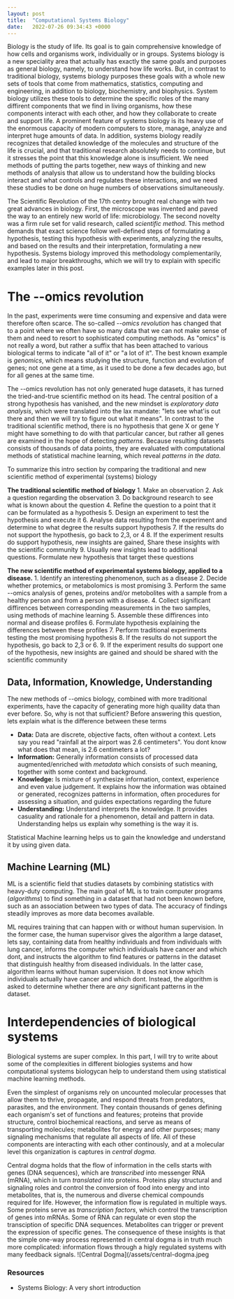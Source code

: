 ```yaml
---
layout: post
title:  "Computational Systems Biology"
date:   2022-07-26 09:34:43 +0000
---
```


Biology is the study of life. Its goal is to gain comprehensive knowledge of how cells and organisms work, individually or in groups.
Systems biology is a new speciality area that actually has exactly the same goals and purposes as general biology, namely, to understand how life works. But, in contrast to traditional biology, systems biology purposes these goals with a whole new sets of tools that come from mathematics, statistics, computing and engineering, in addition to biology, biochemistry, and biophysics. System biology utilizes these tools to determine the specific roles of the many diffirent components that we find in living organisms, how these components interact with each other, and how they collaborate to create and support life. A prominent feature of systems biology is its heavy use of the enormous capacity of modern computers to store, manage, analyze and interpret huge amounts of data. In addition, systems biology readily recognizes that detailed knowledge of the molecules and structure of the life is crucial, and that traditional research absolutely needs to continue, but it stresses the point that this knowledge alone is insufficient. We need methods of putting the parts together, new ways of thinking and new methods of analysis that allow us to understand how the building blocks interact and what controls and regulates these interactions, and we need these studies to be done on huge numbers of observations simultaneously. 

The Scientific Revolution of the 17th centry brought real change with two great advances in biology. First, the microscope was invented and paved the way to an entirely new world of life: microbiology. The second novelty was a firm rule set for valid research, called *scientific method*. This method demands that exact science follow well-defined steps of formulating a hypothesis, testing this hypothesis with experiments, analyzing the results, and based on the results and their interpretation, formulating a new hypothesis. Systems biology improved this methodology complementarily, and lead to major breakthroughs, which we will try to explain with specific examples later in this post.


# The --omics revolution
In the past, experiments were time consuming and expensive and data were therefore often scarce. The so-called *--omics revolution* has changed that to a point where we often have so many data that we can not make sense of them and need to resort to sophisticated computing methods. As "omics" is not really a word, but rather a suffix that has been attached to various biological terms to indicate "all of it" or "a lot of it". The best known example is *genomics*, which means studying the structure, function and evolution of genes; not one gene at a time, as it used to be done a few decades ago, but for all genes at the same time.

The --omics revolution has not only generated huge datasets, it has turned the tried-and-true scientific method on its head. The central position of a strong hypothesis has vanished, and the new mindset is *exploratory data analysis*, which were translated into the lax mandate: "lets see what'is out there and then we will try to figure out what it means". In contrast to the traditional scientific method, there is no hypothesis that gene X or gene Y might have something to do with that particular cancer, but rather all genes are examined in the hope of detecting *patterns*. Because resulting datasets consists of thousands of data points, they are evaluated with computational methods of statistical machine learning, which reveal *patterns in the data*. 


To summarize this intro section by comparing the traditional and new scientific method of experimental (systems) biology 

**The traditional scientific method of biology**
    1. Make an observation
    2. Ask a question regarding the observation
    3. Do background research to see what is known about the question
    4. Refine the question to a point that it can be formulated as a hypothesis
    5. Design an experiment to test the hypothesis and execute it
    6. Analyse data resulting from the experiment and determine to what degree the results support hypothesis
    7. If the results do not support the hypothesis, go back to 2,3, or 4
    8. If the experiment results do support hypothesis, new insights are gained, Share these insights with the scientific community
    9. Usually new insights lead to additional questions. Formulate new hypothesis that target these questions


**The new scientific method of experimental systems biology, applied to a disease.**
    1. Identify an interesting phenomenon, such as a disease
    2. Decide whether protemics, or metabolomics is most promising
    3. Perform the same --omics analysis of genes, proteins and/or metobolites with a sample from a healthy person and from a person with a disease.
    4. Collect significant diffirences between corresponding measurements in the two samples, using methods of machine learning
    5. Assemble these diffirences into normal and disease profiles
    6. Formulate hypothesis explaining the differences between these profiles
    7. Perform traditional experiments testing the most promising hypothesis
    8. If the results do not support the hypothesis, go back to 2,3 or 6.
    9. If the experiment results do support one of the hypothesis, new insights are gained and should be shared with the scientific community
 
## Data, Information, Knowledge, Understanding

The new methods of --omics biology, combined with more traditional experiments, have the capacity of generating more high quaility data than ever before. So, why is not that sufficient? Before answering this question, lets explain what is the difference between these terms

  - **Data:** Data are discrete, objective facts, often without a context. Lets say you read "rainfall at the airport was 2.6 centimeters". You dont know what does that mean, is 2.6 centimeters a lot?
  - **Information:** Generally information consists of processed data augmented/enriched with *metadata* which consists of such meaning, together with some context and background. 
  - **Knowledge:** Is mixture of synthesize information, context, experience and even value judgement. It explains how the information was obtained or generated, recognizes patterns in information, often procedures for assessing a situation, and guides expectations regarding the future
  - **Understanding:** Understand interprets the knowledge. It provides casuality and rationale for a phenomenon, detail and pattern in data. Understanding helps us explain why something is the way it is.

Statistical Machine learning helps us to gain the knowledge and understand it by using given data.

## Machine Learning (ML)

ML is a scientific field that studies datasets by combining statistics with heavy-duty computing. The main goal of ML is to train computer programs (*algorithms*) to find something in a dataset that had not been known before, such as an association between two types of data. The accuracy of findings steadily improves as more data becomes available.

ML requires training that can happen with or without human supervision. In the former case, the human supervisor gives the algorithm a large dataset, lets say, containing data from healthy individuals and from individuals with lung cancer, informs the computer which individuals have cancer and which dont, and instructs the algorithm to find features or patterns in the dataset that distinguish healthy from diseased individuals. In the latter case, algorithm learns without human supervision. It does not know which individuals actually have cancer and which dont. Instead, the algorithm is asked to determine whether there are *any* significant patterns in the dataset. 


# Interdependencies of biological systems

Biological systems are super complex. In this part, I will try to write about some of the complexities in different biologies systems and how computational systems biologycan help to understand them using statistical machine learning methods.

Even the simplest of organisms rely on uncounted molecular processes that allow them to thrive, propagate, and respond threats from predators, parasites, and the environment. They contain thousands of genes defining each organism's set of functions and features; proteins that provide structure, control biochemical reactions, and serve as means of transporting molecules; metabolites for energy and other purposes; many signaling mechanisms that regulate all aspects of life. All of these components are interacting with each other continously, and at a molecular level this organization is captures in *central dogma*.

Central dogma holds that the flow of information in the cells starts with genes (DNA sequences), which are *transcribed* into messenger RNA (mRNA), which in turn *translated* into proteins. Proteins play structural and signaling roles and control the conversion of food into energy and into metabolites, that is, the numerous and diverse chemical compounds required for life. However, the information flow is regulated in multiple ways. Some proteins serve as *transcription factors*, which control the transcription of genes into mRNAs. Some of RNA can regulate or even stop the transciption of specific DNA sequences. Metabolites can trigger or prevent the expression of specific genes. The consequence of these insights is that the simple one-way process represented in central dogma is in truth much more complicated: information flows through a higly regulated systems with many feedback signals. 
![Central Dogma](/assets/central-dogma.jpeg 
 


### Resources
 - Systems Biology: A very short introduction
